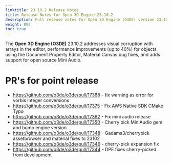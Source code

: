 ```yaml
---
linktitle: 23.10.2 Release Notes
title: Release Notes for Open 3D Engine 23.10.2
description: Full release notes for Open 3D Engine (O3DE) version 23.10.2.
weight: 892
toc: true
---
```


The **Open 3D Engine (O3DE)** 23.10.2 addresses visual corruption with arrays in the editor, performance improvements (up to 40%) for objects using the Document Property Editor, Material Canvas bug fixes, and adds support for open source Mini Audio.

# PR's for point release

* https://github.com/o3de/o3de/pull/17388 - fix warning as error for vorbis integer conversions
* https://github.com/o3de/o3de/pull/17375 - Fix AWS Native SDK CMake Typo
* https://github.com/o3de/o3de/pull/17362 - Fix mini audio release
* https://github.com/o3de/o3de/pull/17350 - Cherry pick MiniAudio gem and bump engine version
* https://github.com/o3de/o3de/pull/17348 - Gadams3/cherrypick assetbrowser and material fixes to 23102
* https://github.com/o3de/o3de/pull/17346 - cherry-pick expansion fix
* https://github.com/o3de/o3de/pull/17344 - DPE fixes cherry-picked from development